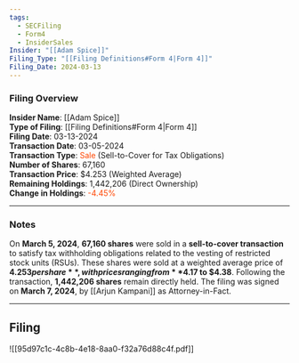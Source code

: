 ```yaml
---
tags:
  - SECFiling
  - Form4
  - InsiderSales
Insider: "[[Adam Spice]]"
Filing_Type: "[[Filing Definitions#Form 4|Form 4]]"
Filing_Date: 2024-03-13  
---
```


### Filing Overview

**Insider Name**: [[Adam Spice]]  
**Type of Filing**: [[Filing Definitions#Form 4|Form 4]]  
**Filing Date**: 03-13-2024  
**Transaction Date**: 03-05-2024  
**Transaction Type**: <span style="color:orangered">Sale</span> (Sell-to-Cover for Tax Obligations)  
**Number of Shares**: 67,160  
**Transaction Price**: $4.253 (Weighted Average)  
**Remaining Holdings**: 1,442,206 (Direct Ownership)  
**Change in Holdings**:  <span style="color:orangered">-4.45%</span>

---
### Notes

On **March 5, 2024**, **67,160 shares** were sold in a **sell-to-cover transaction** to satisfy tax withholding obligations related to the vesting of restricted stock units (RSUs). These shares were sold at a weighted average price of **$4.253 per share**, with prices ranging from **$4.17 to $4.38**. Following the transaction, **1,442,206 shares** remain directly held. The filing was signed on **March 7, 2024**, by [[Arjun Kampani]] as Attorney-in-Fact.

----
## Filing

![[95d97c1c-4c8b-4e18-8aa0-f32a76d88c4f.pdf]]
